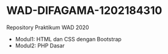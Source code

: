 # WAD-DIFAGAMA-1202184310
Repository Praktikum WAD 2020

* Modul1: HTML dan CSS dengan Bootstrap
* Modul2: PHP Dasar
